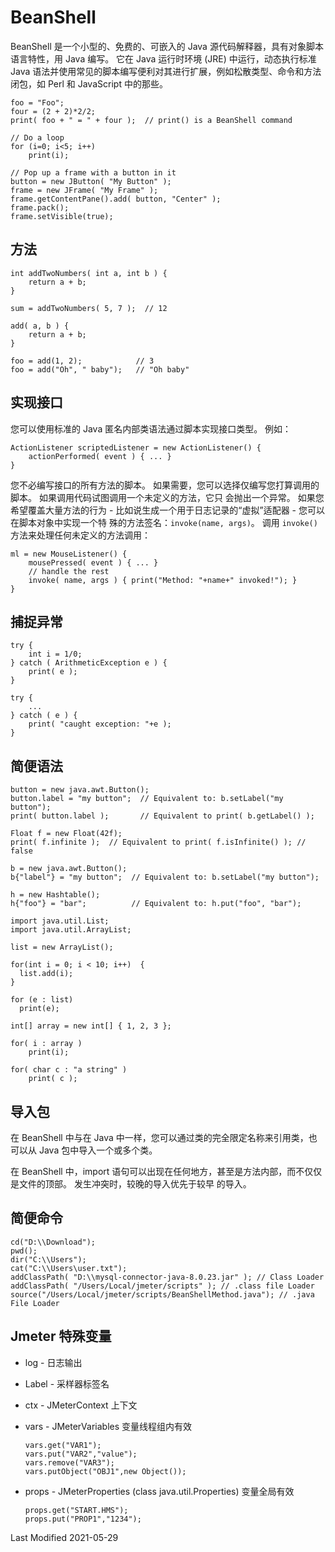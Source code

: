 # BeanShell

BeanShell 是一个小型的、免费的、可嵌入的 Java 源代码解释器，具有对象脚本语言特性，用 Java 编写。 它在 Java 运行时环境
(JRE) 中运行，动态执行标准 Java 语法并使用常见的脚本编写便利对其进行扩展，例如松散类型、命令和方法闭包，如 Perl 和
JavaScript 中的那些。

```
foo = "Foo";
four = (2 + 2)*2/2;
print( foo + " = " + four );  // print() is a BeanShell command

// Do a loop
for (i=0; i<5; i++)
    print(i);

// Pop up a frame with a button in it
button = new JButton( "My Button" );
frame = new JFrame( "My Frame" );
frame.getContentPane().add( button, "Center" );
frame.pack();
frame.setVisible(true);
```

## 方法

```
int addTwoNumbers( int a, int b ) {
    return a + b;
}

sum = addTwoNumbers( 5, 7 );  // 12

add( a, b ) {
    return a + b;
}

foo = add(1, 2);            // 3
foo = add("Oh", " baby");   // "Oh baby"
```

## 实现接口

您可以使用标准的 Java 匿名内部类语法通过脚本实现接口类型。 例如：

```
ActionListener scriptedListener = new ActionListener() {
    actionPerformed( event ) { ... }
}
```

您不必编写接口的所有方法的脚本。 如果需要，您可以选择仅编写您打算调用的脚本。 如果调用代码试图调用一个未定义的方法，它只
会抛出一个异常。 如果您希望覆盖大量方法的行为 - 比如说生成一个用于日志记录的“虚拟”适配器 - 您可以在脚本对象中实现一个特
殊的方法签名：`invoke(name, args)`。 调用 `invoke()` 方法来处理任何未定义的方法调用：

```
ml = new MouseListener() {
    mousePressed( event ) { ... }
    // handle the rest
    invoke( name, args ) { print("Method: "+name+" invoked!"); }
}
```

## 捕捉异常

```
try {
    int i = 1/0;
} catch ( ArithmeticException e ) {
    print( e );
}

try {
    ...
} catch ( e ) {
    print( "caught exception: "+e );
}
```

## 简便语法

```
button = new java.awt.Button();
button.label = "my button";  // Equivalent to: b.setLabel("my button");
print( button.label );       // Equivalent to print( b.getLabel() );
```

```
Float f = new Float(42f);
print( f.infinite );  // Equivalent to print( f.isInfinite() ); // false
```

```
b = new java.awt.Button();
b{"label"} = "my button";  // Equivalent to: b.setLabel("my button");

h = new Hashtable();
h{"foo"} = "bar";          // Equivalent to: h.put("foo", "bar");
```

```
import java.util.List;
import java.util.ArrayList;

list = new ArrayList();

for(int i = 0; i < 10; i++)  {
  list.add(i);
}

for (e : list)
  print(e);
```

```
int[] array = new int[] { 1, 2, 3 };

for( i : array )
    print(i);

for( char c : "a string" )
    print( c );
```

## 导入包

在 BeanShell 中与在 Java 中一样，您可以通过类的完全限定名称来引用类，也可以从 Java 包中导入一个或多个类。

在 BeanShell 中，import 语句可以出现在任何地方，甚至是方法内部，而不仅仅是文件的顶部。 发生冲突时，较晚的导入优先于较早
的导入。

## 简便命令

```
cd("D:\\Download");
pwd();
dir("C:\\Users");
cat("C:\\Users\user.txt");
addClassPath( "D:\\mysql-connector-java-8.0.23.jar" ); // Class Loader
addClassPath( "/Users/Local/jmeter/scripts" ); // .class file Loader
source("/Users/Local/jmeter/scripts/BeanShellMethod.java"); // .java File Loader
```

## Jmeter 特殊变量

- log - 日志输出
- Label - 采样器标签名
- ctx - JMeterContext 上下文
- vars - JMeterVariables 变量线程组内有效

  ```
  vars.get("VAR1");
  vars.put("VAR2","value");
  vars.remove("VAR3");
  vars.putObject("OBJ1",new Object());
  ```

- props - JMeterProperties (class java.util.Properties) 变量全局有效

  ```
  props.get("START.HMS");
  props.put("PROP1","1234");
  ```

Last Modified 2021-05-29
